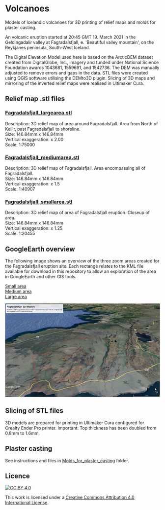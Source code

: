 # Volcanoes

Models of Icelandic volcanoes for 3D printing of relief maps and molds for plaster casting.  

An volcanic eruption started at 20:45 GMT 19. March 2021 in the Geldingadalir valley at Fagradalsfjall, e. 'Beautiful valley mountain', on the Reykjanes peninsula, South-West Iceland.

The Digital Elevation Model used here is based on the ArcticDEM dataset created from DigitalGlobe, Inc., imagery and funded under National Science Foundation awards 1043681, 1559691, and 1542736. The DEM was manually adjusted to remove errors and gaps in the data. STL files were created using QGIS software utilising the DEMto3D plugin. Slicing of 3D maps and mirroring of the inverted relief maps were realised in Ultimaker Cura.

## Relief map .stl files

### [Fagradalsfjall_largearea.stl](Fagradalsfjall_largearea.stl)
Description: 3D relief map of area around Fagradalsfjall. Area from North of Keilir, past Fagradalsfjall to shoreline.  
Size: 146.84mm x 146.84mm  
Vertical exaggeration: x 2.00  
Scale: 1:75000  

### [Fagradalsfjall_mediumarea.stl](Fagradalsfjall_mediumarea.stl)
Description: 3D relief map of Fagradalsfjall. Area encompassing all of Fagradalsfjall.  
Size: 146.84mm x 146.84mm   
Vertical exaggeration: x 1.5  
Scale: 1:40907  

### [Fagradalsfjall_smallarea.stl](Fagradalsfjall_smallarea.stl)
Description: 3D relief map of area of Fagradalsfjall eruption. Closeup of area.    
Size: 146.84mm x 146.84mm   
Vertical exaggeration: x 1.25  
Scale: 1:20455  

## GoogleEarth overview
The following image shows an overview of the three zoom areas created for the Fagradalsfjall eruption site. Each rectange relates to the KML file available for download in this repository to allow an exploration of the area in GoogleEarth and other GIS tools.

[Small area](KLM_refererences/Fargradalsfjall_smallarea_GoogleEarthreferenceframe.kml)  
[Medium area](KLM_refererences/Fagradalsfjall_mediumarea_GoogleEarthreferenceframe.kml)  
[Large area](KLM_refererences/Fagradalsfjall_largearea_GoogleEarthreferenceframe.kml)

![](images/Fagradalsfjall_GoogleEarthReference.jpg)


## Slicing of STL files
3D models are prepared for printing in Ultimaker Cura configured for Crealty Ender Pro printer.  Important: Top thickness has been doubled from 0.8mm to 1.6mm. 

## Plaster casting
See instructions and files in [Molds_for_plaster_casting](Molds_for_plaster_casting/) folder.


## Licence

[![CC BY 4.0][cc-by-shield]][cc-by]

This work is licensed under a
[Creative Commons Attribution 4.0 International License][cc-by].



[cc-by]: http://creativecommons.org/licenses/by/4.0/
[cc-by-image]: https://i.creativecommons.org/l/by/4.0/88x31.png
[cc-by-shield]: https://img.shields.io/badge/License-CC%20BY%204.0-lightgrey.svg




